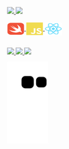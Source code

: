 <div>
  <a href="https://github.com/Leobroud">
  <img height="180em" src="https://github-readme-stats.vercel.app/api?username=Leobroud&show_icons=true&theme=tokyonight&include_all_commits=true&count_private=true"/>
  <img height="180em" src="https://github-readme-stats.vercel.app/api/top-langs/?username=Leobroud&layout=compact&langs_count=7&theme=tokyonight"/>
</div>
  <div style="display: inline_block"><br>
    <img align="center" alt="Leo-Swift" height="30" width="40" src="https://github.com/devicons/devicon/blob/master/icons/swift/swift-original.svg">
    <img align="center" alt="Leo-Js" height="30" width="40" src="https://raw.githubusercontent.com/devicons/devicon/master/icons/javascript/javascript-plain.svg">
    <img align="center" alt="Leo-React" height="30" width="40" src="https://raw.githubusercontent.com/devicons/devicon/master/icons/react/react-original.svg">
  </div>
  
 ##
  
<div>
  <a href="mailto:leonardo.barbosa@g.globo" target="_blank">
    <img src="https://img.shields.io/badge/Microsoft_Outlook-0078D4?style=for-the-badge&logo=microsoft-outlook&logoColor=white" target="_blank">
  </a>
  <a href="mailto:leo.oliveira.b@gmail.com">
    <img src="https://img.shields.io/badge/-Gmail-%23333?style=for-the-badge&logo=gmail&logoColor=white" target="_blank">
  </a>
  <a href="https://www.linkedin.com/in/leonardo-oliveira-barbosa" target="_blank">
    <img src="https://img.shields.io/badge/-LinkedIn-%230077B5?style=for-the-badge&logo=linkedin&logoColor=white" target="_blank">
  </a>
  
  
</div> 
  
  ![Snake animation](https://github.com/leobroud/leobroud/blob/output/github-contribution-grid-snake.svg)
